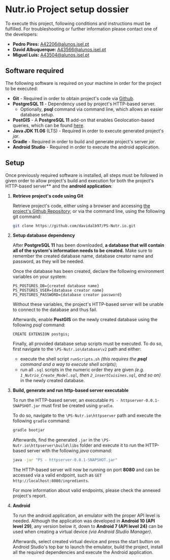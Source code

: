 # Nutr.io Project setup dossier

To execute this project, following conditions and instructions must be fulfilled. For troubleshooting or further information please contact one of the developers:

- **Pedro Pires:** A42206@alunos.isel.pt
- **David Albuquerque:** A43566@alunos.isel.pt
- **Miguel Luís:** A43504@alunos.isel.pt

## Software required

The following software is required on your machine in order for the project to be executed:

- **Git** - Required in order to obtain project's code via [Github](github.com).
- **PostgreSQL 11** - Dependency used by project's HTTP-based server.
  - Optionally, **psql** command via command line, which allows an easier database setup. 
- **PostGIS** - A **PostgreSQL 11** add-on that enables Geolocation-based queries, which can be found [here](https://postgis.net/install/).
- **Java JDK 11.06** (LTS) - Required in order to execute generated project's *jar*.
- **Gradle** - Required in order to build and generate project's server *jar*.
- **Android Studio** - Required in order to execute the android application.

## Setup

Once previously required software is installed, all steps must be followed in given order to allow project's build and execution for both the project's HTTP-based server** and the **android application**:

1. **Retrieve project's code using Git**

   Retrieve project's code, either using a browser and accessing [the project's Github Repository](https://github.com/davidalb97/PS-Nutr.io); or via the command line, using the following git command:

   ```bash
   git clone https://github.com/davidalb97/PS-Nutr.io.git
   ```

2. **Setup database dependency**

   After **PostgreSQL 11** has been downloaded, **a database that will contain all of the system's information needs to be created.** Make sure to remember the created database name, database creator name and password, as they will be needed.

   Once the database has been created, declare the following environment variables on your system:

   ```
   PS_POSTGRES_DB={created database name}
   PS_POSTGRES_USER={database creator name}
   PS_POSTGRES_PASSWORD={database creator password}
   ```

   Without these variables, the project's HTTP-based server will be unable to connect to the database and thus fail.

   Afterwards, enable **PostGIS** on the newly created database using the following *psql* command:

   ```plsql
   CREATE EXTENSION postgis;
   ```

   Finally, all provided database setup scripts must be executed. To do so, first navigate to the `\PS-Nutr.io\database\v2` path and either: 

   - execute the shell script `runScripts.sh` *(this requires the **psql** command and a way to execute shell scripts)*;
   - run all `.sql` scripts in the numeric order they are given *(e.g. `1_Nutrio_Create_Model.sql`, then `2_insertCuisines.sql`, and so on)* in the newly created database.

3. **Build, generate and run http-based server executable**

   To run the HTTP-based server, an executable `PS - httpserver-0.0.1-SNAPSHOT.jar` must first be created using `gradle`. 

   To do so, navigate to the `\PS-Nutr.io\httpserver` path and execute the following `gradle` command:

   ```bash
   gradle bootjar
   ```

   Afterwards, find the generated `.jar` in the `\PS-Nutr.io\httpserver\build\libs` folder and execute it to run the HTTP-based server with the following *java* command:

   ```bash
   java -jar "PS - httpserver-0.0.1-SNAPSHOT.jar"
   ```

   The HTTP-based server will now be running on port **8080** and can be accessed via a valid endpoint, such as `GET http://localhost:8080/ingredients`. 

   For more information about valid endpoints, please check the annexed project's report.

4. **Android**

   To run the android application, an emulator with the proper API level is needed. Although the application was developed in **Android 10 (API level 29)**, any version below it, down to **Android 7 (API level 24)** can be used when creating a virtual device *(via Android Studio Manager)*.

   Afterwards, select created virtual device and press the start button on Android Studio's top bar to launch the emulator, build the project, install all the required dependencies and execute the Android application.